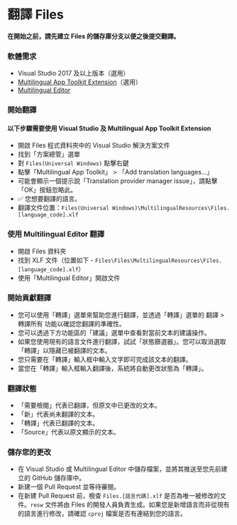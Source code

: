 # 翻譯 Files

#### 在開始之前，請先建立 Files 的儲存庫分支以便之後提交翻譯。
### 軟體需求
- Visual Studio 2017 及以上版本（選用）
- [Multilingual App Toolkit Extension](https://marketplace.visualstudio.com/items?itemName=MultilingualAppToolkit.MultilingualAppToolkit-18308)（選用）
- [Multilingual Editor](https://developer.microsoft.com/en-us/windows/develop/multilingual-app-toolkit)

### 開始翻譯
#### 以下步驟需要使用 Visual Studio 及 Multilingual App Toolkit Extension
- 開啟 Files 程式資料夾中的 Visual Studio 解決方案文件
- 找到「方案總管」選單
- 對 `Files(Universal Windows)` 點擊右鍵
- 點擊「Multilingual App Toolkit」 > 「Add translation languages...」
- 可能會顯示一個提示說「Translation provider manager issue」，請點擊「OK」按鈕忽略此。
- ✅ 您想要翻譯的語言。
- 翻譯文件位置：`Files(Universal Windows)\MultilingualResources\Files.[language_code].xlf`

### 使用 Multilingual Editor 翻譯
- 開啟 Files 資料夾
- 找到 XLF 文件（位置如下 - `Files\Files\MultilingualResources\Files.[language_code].xlf`）
- 使用「Multilingual Editor」開啟文件

### 開始貢獻翻譯
- 您可以使用「轉譯」選單來幫助您進行翻譯，並透過「轉譯」選單的 翻譯 > 轉譯所有 功能以確認您翻譯的準確性。
- 您可以透過下方功能區的「建議」選單中查看對當前文本的建議操作。
- 如果您使用現有的語言文件進行翻譯，試試「狀態篩選器」。您可以取消選取「轉譯」以隱藏已被翻譯的文本。
- 您只需要在「轉譯」輸入框中輸入文字即可完成該文本的翻譯。
- 當您在「轉譯」輸入框輸入翻譯後，系統將自動更改狀態為「轉譯」。

### 翻譯狀態

- 「需要檢閱」代表已翻譯，但原文中已更改的文本。
- 「新」代表尚未翻譯的文本。
- 「轉譯」代表已翻譯的文本。
- 「Source」代表以原文顯示的文本。

### 儲存您的更改
- 在 Visual Studio 或 Multilingual Editor 中儲存檔案，並將其推送至您先前建立的 GitHub 儲存庫中。
- 新建一個 Pull Request 並等待審閱。
- 在新建 Pull Request 前，檢查 `Files.[語言代碼].xlf` 是否為唯一被修改的文件。`resw` 文件將由 Files 的開發人員負責生成。如果您是新增語言而非從現有的語言進行修改，請確認 `cproj` 檔案是否有連結到您的語言。
